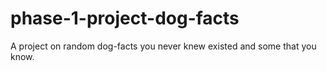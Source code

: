 # phase-1-project-dog-facts
A project on random dog-facts you never knew existed and some that you know.
